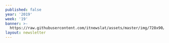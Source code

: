```yaml
---
published: false
year: '2019'
week: '19'
banner: >-
  https://raw.githubusercontent.com/itnewslat/assets/master/img/728x90/Banner-Resumen.jpg
layout: newsletter
---
```


